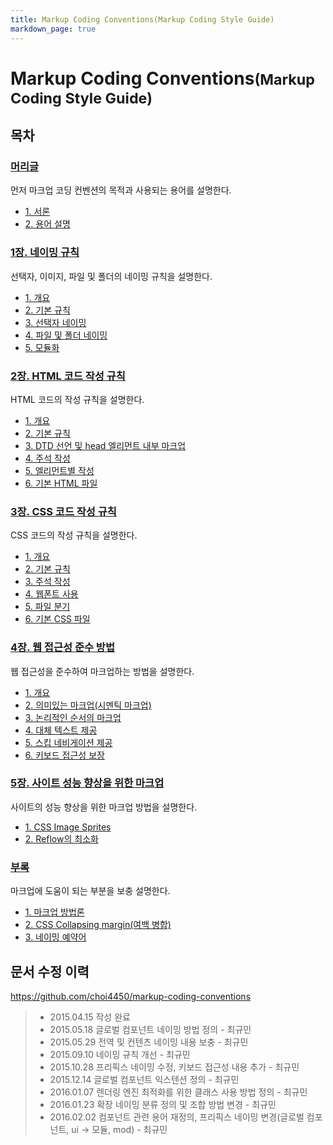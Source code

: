 ```yaml
---
title: Markup Coding Conventions(Markup Coding Style Guide)
markdown_page: true
---
```


Markup Coding Conventions<small>(Markup Coding Style Guide)</small>
===

목차
---

### <a href="./preface.html#article">머리글</a>

먼저 마크업 코딩 컨벤션의 목적과 사용되는 용어를 설명한다.

- <a href="./preface.html#1-서론">1. 서론</a>
- <a href="./preface.html#2-용어-설명">2. 용어 설명</a>

### <a href="./chapter1.html#article">1장. 네이밍 규칙</a>

선택자, 이미지, 파일 및 폴더의 네이밍 규칙을 설명한다.

- <a href="./chapter1.html#1-1-개요">1. 개요</a>
- <a href="./chapter1.html#1-2-기본-규칙">2. 기본 규칙</a>
- <a href="./chapter1.html#1-3-선택자-네이밍">3. 선택자 네이밍</a>
- <a href="./chapter1.html#1-4-파일-및-폴더-네이밍">4. 파일 및 폴더 네이밍</a>
- <a href="./chapter1.html#1-5-모듈화">5. 모듈화</a>

### <a href="./chapter2.html#article">2장. HTML 코드 작성 규칙</a>

HTML 코드의 작성 규칙을 설명한다.

- <a href="./chapter2.html#2-1-개요">1. 개요</a>
- <a href="./chapter2.html#2-2-기본-규칙">2. 기본 규칙</a>
- <a href="./chapter2.html#2-3-dtd-선언-및-head-엘리먼트-내부-마크업">3. DTD 선언 및 head 엘리먼트 내부 마크업</a>
- <a href="./chapter2.html#2-4-주석-작성">4. 주석 작성</a>
- <a href="./chapter2.html#2-5-엘리먼트별-작성">5. 엘리먼트별 작성</a>
- <a href="./chapter2.html#2-6-기본-html-파일">6. 기본 HTML 파일</a>

### <a href="./chapter3.html#article">3장. CSS 코드 작성 규칙</a>

CSS 코드의 작성 규칙을 설명한다.

- <a href="./chapter3.html#3-1-개요">1. 개요</a>
- <a href="./chapter3.html#3-2-기본-규칙">2. 기본 규칙</a>
- <a href="./chapter3.html#3-3-주석-작성">3. 주석 작성</a>
- <a href="./chapter3.html#3-4-웹폰트-사용">4. 웹폰트 사용</a>
- <a href="./chapter3.html#3-5-파일-분기">5. 파일 분기</a>
- <a href="./chapter3.html#3-6-기본-css-파일">6. 기본 CSS 파일</a>

### <a href="./chapter4.html#article">4장. 웹 접근성 준수 방법</a>

웹 접근성을 준수하여 마크업하는 방법을 설명한다.

- <a href="./chapter4.html#4-1-개요">1. 개요</a>
- <a href="./chapter4.html#4-2-의미있는-마크업시멘틱-마크업">2. 의미있는 마크업(시멘틱 마크업)</a>
- <a href="./chapter4.html#4-3-논리적인-순서의-마크업">3. 논리적인 순서의 마크업</a>
- <a href="./chapter4.html#4-4-대체-텍스트-제공">4. 대체 텍스트 제공</a>
- <a href="./chapter4.html#4-5-스킵-네비게이션-제공">5. 스킵 네비게이션 제공</a>
- <a href="./chapter4.html#4-6-키보드-접근성-보장">6. 키보드 접근성 보장</a>

### <a href="./chapter5.html#article">5장. 사이트 성능 향상을 위한 마크업</a>

사이트의 성능 향상을 위한 마크업 방법을 설명한다.

- <a href="./chapter5.html#5-1-css-image-sprites">1. CSS Image Sprites</a>
- <a href="./chapter5.html#5-2-reflow의-최소화">2. Reflow의 최소화</a>

### <a href="./appendix.html#article">부록</a>

마크업에 도움이 되는 부분을 보충 설명한다.

- <a href="./appendix.html#1-마크업-방법론">1. 마크업 방법론</a>
- <a href="./appendix.html#2-css-collapsing-margin여백-병합">2. CSS Collapsing margin(여백 병합)</a>
- <a href="./appendix.html#3-네이밍-예약어">3. 네이밍 예약어</a>

문서 수정 이력
---

<a target="_blank" href="https://github.com/choi4450/markup-coding-conventions">https:&#47;&#47;github.com&#47;choi4450&#47;markup-coding-conventions</a>

> - 2015.04.15 작성 완료
> - 2015.05.18 글로벌 컴포넌트 네이밍 방법 정의 - 최규민
> - 2015.05.29 전역 및 컨텐츠 네이밍 내용 보충 - 최규민
> - 2015.09.10 네이밍 규칙 개선 - 최규민
> - 2015.10.28 프리픽스 네이밍 수정, 키보드 접근성 내용 추가 - 최규민
> - 2015.12.14 글로벌 컴포넌트 익스텐션 정의 - 최규민
> - 2016.01.07 렌더링 엔진 최적화를 위한 클래스 사용 방법 정의 - 최규민
> - 2016.01.23 확장 네이밍 분류 정의 및 조합 방법 변경 - 최규민
> - 2016.02.02 컴포넌트 관련 용어 재정의, 프리픽스 네이밍 변경(글로벌 컴포넌트, ui → 모듈, mod) - 최규민
